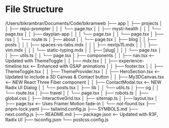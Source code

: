 
# File Structure

/Users/bikrambrar/Documents/Code/bikramweb
├── app
│   ├── projects
│   │   ├── repo-prompter
│   │   │   └── page.tsx
│   │   ├── mysti-health
│   │   │   └── page.tsx
│   │   ├── dayplan-app
│   │   │   └── page.tsx
│   │   └── page.tsx
│   ├── rss
│   │   └── route.ts
│   ├── about
│   │   └── page.tsx
│   ├── blog
│   │   ├── posts
│   │   │   ├── spaces-vs-tabs.mdx
│   │   │   ├── nextjs15.mdx
│   │   │   ├── vim.mdx
│   │   │   └── static-typing.mdx
│   │   ├── [slug]
│   │   │   └── page.tsx
│   │   ├── utils.ts
│   │   └── page.tsx
│   ├── components
│   │   ├── nav.tsx          <-- Updated with ThemeToggle
│   │   ├── mdx.tsx
│   │   ├── experience-timeline.tsx  <-- Enhanced with GSAP animations
│   │   ├── footer.tsx
│   │   ├── ThemeToggle.tsx
│   │   ├── ThemeProvider.tsx
│   │   ├── HeroSection.tsx  <-- Updated to include a 3D Canvas & Contact button
│   │   ├── My3DCanvas.tsx   <-- NEW React Three Fiber component
│   │   ├── ContactModal.tsx <-- NEW Radix UI Dialog
│   │   └── posts.tsx
│   ├── lib
│   │   └── utils.ts
│   ├── og
│   │   └── route.tsx
│   ├── travel
│   │   └── page.tsx
│   ├── robots.ts
│   ├── global.css
│   ├── InteractiveGrid.tsx
│   ├── sitemap.ts
│   ├── layout.tsx
│   ├── page.tsx            <-- Uses Framer Motion fade-in
│   └── not-found.tsx
├── pnpm-lock.yaml
├── tailwind.config.js
├── SYMBOLS.md
├── next.config.js
├── README.md
├── package.json   <-- Updated with R3F, Radix UI
├── tsconfig.json
└── postcss.config.js